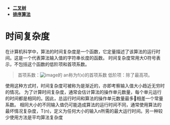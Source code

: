 - **[二叉树](binarytree.md)**
- **[排序算法](sort.md)**

# 时间复杂度

在计算机科学中，算法的时间复杂度是一个函数，它定量描述了该算法的运行时间。这是一个代表算法输入值的字符串长度的函数。
时间复杂度常用大O符号表示，不包括这个函数的低阶项和首项系数。

> 首项系数：![image](http://a2.att.hudong.com/61/15/01000000000000119081529529661_s.gif)的 an称为f(x)的首项系数
  低阶项：除了最高项。

使用这种方式时，时间复杂度可被称为是渐近的，亦即考察输入值大小趋近无穷时的情况。
为了计算时间复杂度，通常会估计算法的操作单元数量，每个单元运行的时间都是相同的。因此，总运行时间和算法的操作单元数量最多相差一个常量系数。
相同大小的不同输入值仍可能造成算法的运行时间不同，通常使用算法的最坏情况复杂度，T(n)，定义为任何大小的输入n所需的最大运行时间。另一种较少使用方法是平均算法复杂度


